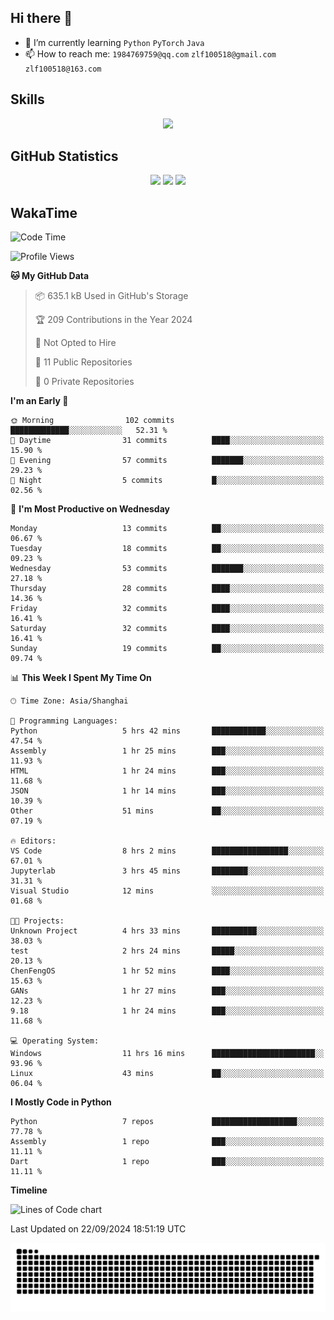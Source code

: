 ## Hi there 👋

- 🌱 I’m currently learning `Python` `PyTorch` `Java`
- 📫 How to reach me: `1984769759@qq.com` `zlf100518@gmail.com` `zlf100518@163.com`

## Skills
<div align="center"> <img src="https://skillicons.dev/icons?i=python,linux,git,github,html,css,js" /> </div>

## GitHub Statistics

<div align="center">
  <img src="https://github-readme-stats.vercel.app/api?username=mrcchenfeng&show_icons=true&theme=tokyonight" />
  <img src="https://github-readme-stats.vercel.app/api/top-langs/?username=mrcchenfeng&show_icons=true&theme=tokyonight" />
  <img src="https://github-readme-activity-graph.vercel.app/graph?username=mrcchenfeng&theme=xcode" />
</div>

## WakaTime

<!--START_SECTION:waka-->
![Code Time](http://img.shields.io/badge/Code%20Time-104%20hrs%2033%20mins-blue)

![Profile Views](http://img.shields.io/badge/Profile%20Views-3-blue)

**🐱 My GitHub Data** 

> 📦 635.1 kB Used in GitHub's Storage 
 > 
> 🏆 209 Contributions in the Year 2024
 > 
> 🚫 Not Opted to Hire
 > 
> 📜 11 Public Repositories 
 > 
> 🔑 0 Private Repositories 
 > 
**I'm an Early 🐤** 

```text
🌞 Morning                102 commits         █████████████░░░░░░░░░░░░   52.31 % 
🌆 Daytime                31 commits          ████░░░░░░░░░░░░░░░░░░░░░   15.90 % 
🌃 Evening                57 commits          ███████░░░░░░░░░░░░░░░░░░   29.23 % 
🌙 Night                  5 commits           █░░░░░░░░░░░░░░░░░░░░░░░░   02.56 % 
```
📅 **I'm Most Productive on Wednesday** 

```text
Monday                   13 commits          ██░░░░░░░░░░░░░░░░░░░░░░░   06.67 % 
Tuesday                  18 commits          ██░░░░░░░░░░░░░░░░░░░░░░░   09.23 % 
Wednesday                53 commits          ███████░░░░░░░░░░░░░░░░░░   27.18 % 
Thursday                 28 commits          ████░░░░░░░░░░░░░░░░░░░░░   14.36 % 
Friday                   32 commits          ████░░░░░░░░░░░░░░░░░░░░░   16.41 % 
Saturday                 32 commits          ████░░░░░░░░░░░░░░░░░░░░░   16.41 % 
Sunday                   19 commits          ██░░░░░░░░░░░░░░░░░░░░░░░   09.74 % 
```


📊 **This Week I Spent My Time On** 

```text
🕑︎ Time Zone: Asia/Shanghai

💬 Programming Languages: 
Python                   5 hrs 42 mins       ████████████░░░░░░░░░░░░░   47.54 % 
Assembly                 1 hr 25 mins        ███░░░░░░░░░░░░░░░░░░░░░░   11.93 % 
HTML                     1 hr 24 mins        ███░░░░░░░░░░░░░░░░░░░░░░   11.68 % 
JSON                     1 hr 14 mins        ███░░░░░░░░░░░░░░░░░░░░░░   10.39 % 
Other                    51 mins             ██░░░░░░░░░░░░░░░░░░░░░░░   07.19 % 

🔥 Editors: 
VS Code                  8 hrs 2 mins        █████████████████░░░░░░░░   67.01 % 
Jupyterlab               3 hrs 45 mins       ████████░░░░░░░░░░░░░░░░░   31.31 % 
Visual Studio            12 mins             ░░░░░░░░░░░░░░░░░░░░░░░░░   01.68 % 

🐱‍💻 Projects: 
Unknown Project          4 hrs 33 mins       ██████████░░░░░░░░░░░░░░░   38.03 % 
test                     2 hrs 24 mins       █████░░░░░░░░░░░░░░░░░░░░   20.13 % 
ChenFengOS               1 hr 52 mins        ████░░░░░░░░░░░░░░░░░░░░░   15.63 % 
GANs                     1 hr 27 mins        ███░░░░░░░░░░░░░░░░░░░░░░   12.23 % 
9.18                     1 hr 24 mins        ███░░░░░░░░░░░░░░░░░░░░░░   11.68 % 

💻 Operating System: 
Windows                  11 hrs 16 mins      ███████████████████████░░   93.96 % 
Linux                    43 mins             ██░░░░░░░░░░░░░░░░░░░░░░░   06.04 % 
```

**I Mostly Code in Python** 

```text
Python                   7 repos             ███████████████████░░░░░░   77.78 % 
Assembly                 1 repo              ███░░░░░░░░░░░░░░░░░░░░░░   11.11 % 
Dart                     1 repo              ███░░░░░░░░░░░░░░░░░░░░░░   11.11 % 
```



**Timeline**

![Lines of Code chart](https://raw.githubusercontent.com/mrcchenfeng/mrcchenfeng/main/assets/bar_graph.png)


 Last Updated on 22/09/2024 18:51:19 UTC
<!--END_SECTION:waka-->

<div align="center"><img src="./assets/github-snake-dark.svg" /></div>
